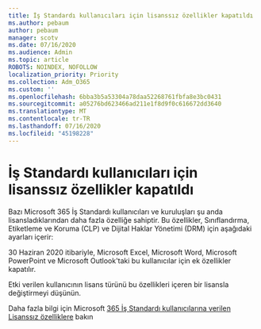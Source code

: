 ```yaml
---
title: İş Standardı kullanıcıları için lisanssız özellikler kapatıldı
ms.author: pebaum
author: pebaum
manager: scotv
ms.date: 07/16/2020
ms.audience: Admin
ms.topic: article
ROBOTS: NOINDEX, NOFOLLOW
localization_priority: Priority
ms.collection: Adm_O365
ms.custom: ''
ms.openlocfilehash: 6bba3b5a53304a78daa52268761fbfa8e3bc0431
ms.sourcegitcommit: a05276bd623466ad211e1f8d9f0c616672dd3640
ms.translationtype: MT
ms.contentlocale: tr-TR
ms.lasthandoff: 07/16/2020
ms.locfileid: "45198228"
---
```

# <a name="unlicensed-features-turned-off-for-business-standard-users"></a>İş Standardı kullanıcıları için lisanssız özellikler kapatıldı

Bazı Microsoft 365 İş Standardı kullanıcıları ve kuruluşları şu anda lisansladıklarından daha fazla özelliğe sahiptir. Bu özellikler, Sınıflandırma, Etiketleme ve Koruma (CLP) ve Dijital Haklar Yönetimi (DRM) için aşağıdaki ayarları içerir:
    
30 Haziran 2020 itibariyle, Microsoft Excel, Microsoft Word, Microsoft PowerPoint ve Microsoft Outlook'taki bu kullanıcılar için ek özellikler kapatılır.

Etki verilen kullanıcının lisans türünü bu özellikleri içeren bir lisansla değiştirmeyi düşünün. 

Daha fazla bilgi için Microsoft [365 İş Standardı kullanıcılarına verilen Lisanssız özelliklere](https://support.microsoft.com/help/4568654/extra-features-to-be-turned-off-for-microsoft-365-business-standard?preview) bakın